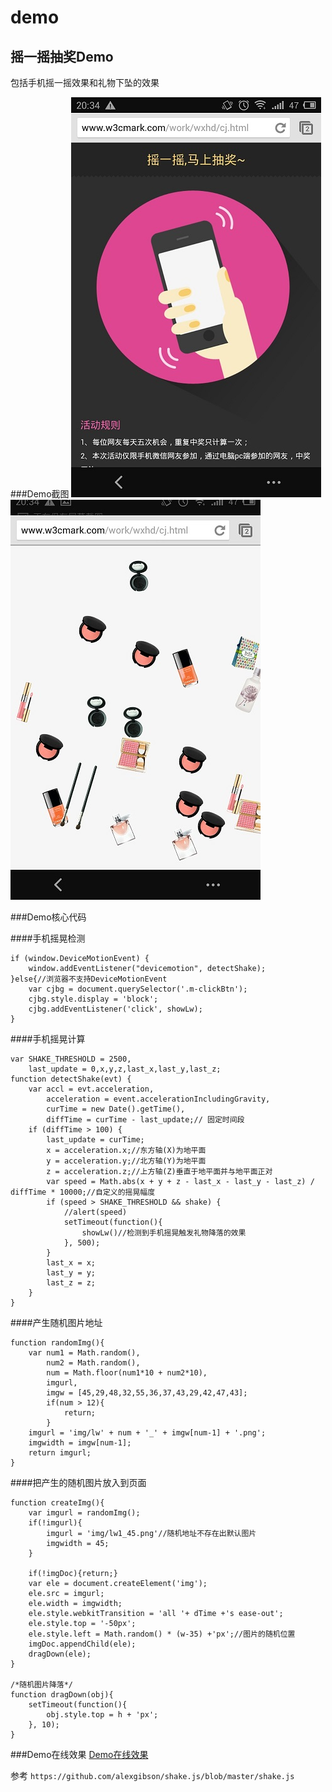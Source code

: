 demo
====

## 摇一摇抽奖Demo
包括手机摇一摇效果和礼物下坠的效果

###Demo截图
![截图1](img/demo1.jpg)
![截图2](img/demo2.jpg)

###Demo核心代码

####手机摇晃检测
```
if (window.DeviceMotionEvent) {
	window.addEventListener("devicemotion", detectShake);
}else{//浏览器不支持DeviceMotionEvent
	var cjbg = document.querySelector('.m-clickBtn');
	cjbg.style.display = 'block';
	cjbg.addEventListener('click', showLw);
}
```

####手机摇晃计算

```
var SHAKE_THRESHOLD = 2500,
	last_update = 0,x,y,z,last_x,last_y,last_z;
function detectShake(evt) {
	var accl = evt.acceleration,
    	acceleration = event.accelerationIncludingGravity,
		curTime = new Date().getTime(),
		diffTime = curTime - last_update;// 固定时间段
	if (diffTime > 100) {
		last_update = curTime;
		x = acceleration.x;//东方轴(X)为地平面
		y = acceleration.y;//北方轴(Y)为地平面　　
		z = acceleration.z;//上方轴(Z)垂直于地平面并与地平面正对
		var speed = Math.abs(x + y + z - last_x - last_y - last_z) / diffTime * 10000;//自定义的摇晃幅度
		if (speed > SHAKE_THRESHOLD && shake) {
			//alert(speed)
			setTimeout(function(){
				showLw()//检测到手机摇晃触发礼物降落的效果
			}, 500);
		}
		last_x = x;
		last_y = y;
		last_z = z;
	}
}
```

####产生随机图片地址

```
function randomImg(){
	var num1 = Math.random(),
		num2 = Math.random(),
		num = Math.floor(num1*10 + num2*10),
		imgurl,
		imgw = [45,29,48,32,55,36,37,43,29,42,47,43];
		if(num > 12){
			return;
		}
	imgurl = 'img/lw' + num + '_' + imgw[num-1] + '.png';
	imgwidth = imgw[num-1];
	return imgurl;
}
```

####把产生的随机图片放入到页面

```
function createImg(){
	var imgurl = randomImg();
	if(!imgurl){
		imgurl = 'img/lw1_45.png'//随机地址不存在出默认图片
		imgwidth = 45;
	}

	if(!imgDoc){return;}
	var ele = document.createElement('img');
	ele.src = imgurl;
	ele.width = imgwidth;
	ele.style.webkitTransition = 'all '+ dTime +'s ease-out';
	ele.style.top = '-50px';
	ele.style.left = Math.random() * (w-35) +'px';//图片的随机位置
	imgDoc.appendChild(ele);
	dragDown(ele);
}

/*随机图片降落*/
function dragDown(obj){
	setTimeout(function(){
		obj.style.top = h + 'px';
	}, 10);
}

```

###Demo在线效果
[Demo在线效果](http://www.w3cmark.com/work/wxhd/cj.html)

参考 ``https://github.com/alexgibson/shake.js/blob/master/shake.js``

